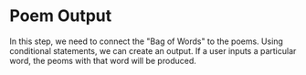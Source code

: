 # Poem Output
In this step, we need to connect the "Bag of Words" to the poems. Using conditional statements, we can create an output. If a user inputs a particular word, the peoms with that word will be produced.
